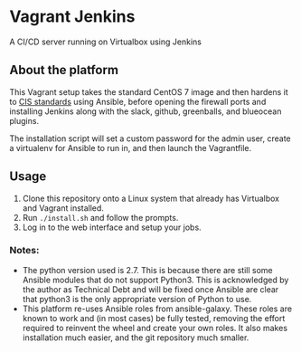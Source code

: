 # Vagrant Jenkins

A CI/CD server running on Virtualbox using Jenkins

## About the platform

This Vagrant setup takes the standard CentOS 7 image and then
hardens it to [CIS standards](https://www.cisecurity.org/) using Ansible,
before opening the firewall ports and installing Jenkins along with the
slack, github, greenballs, and blueocean plugins.

The installation script will set a custom password for the admin user,
create a virtualenv for Ansible to run in, and then launch the Vagrantfile.

## Usage

1. Clone this repository onto a Linux system that already has Virtualbox and Vagrant installed.
2. Run `./install.sh` and follow the prompts.
3. Log in to the web interface and setup your jobs.

### Notes:

* The python version used is 2.7.  This is because there are still some Ansible modules that do not support Python3.  This is acknowledged by the author as Technical Debt and will be fixed once Ansible are clear that python3 is the only appropriate version of Python to use.
* This platform re-uses Ansible roles from ansible-galaxy.  These roles are known to work and (in most cases) be fully tested, removing the effort required to reinvent the wheel and create your own roles.  It also makes installation much easier, and the git repository much smaller.



